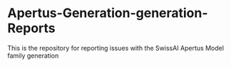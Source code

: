 # Apertus-Generation-generation-Reports
This is the repository for reporting issues with the SwissAI Apertus Model family generation
